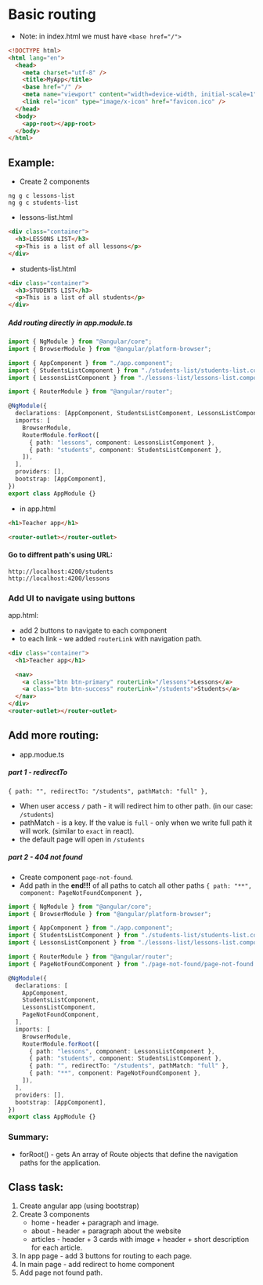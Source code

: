 # Basic routing

- Note: in index.html we must have `<base href="/">`

```html
<!DOCTYPE html>
<html lang="en">
  <head>
    <meta charset="utf-8" />
    <title>MyApp</title>
    <base href="/" />
    <meta name="viewport" content="width=device-width, initial-scale=1" />
    <link rel="icon" type="image/x-icon" href="favicon.ico" />
  </head>
  <body>
    <app-root></app-root>
  </body>
</html>
```

## Example:

- Create 2 components

```
ng g c lessons-list
ng g c students-list
```

- lessons-list.html

```html
<div class="container">
  <h3>LESSONS LIST</h3>
  <p>This is a list of all lessons</p>
</div>
```

- students-list.html

```html
<div class="container">
  <h3>STUDENTS LIST</h3>
  <p>This is a list of all students</p>
</div>
```

##### Add routing directly in app.module.ts

```ts
import { NgModule } from "@angular/core";
import { BrowserModule } from "@angular/platform-browser";

import { AppComponent } from "./app.component";
import { StudentsListComponent } from "./students-list/students-list.component";
import { LessonsListComponent } from "./lessons-list/lessons-list.component";

import { RouterModule } from "@angular/router";

@NgModule({
  declarations: [AppComponent, StudentsListComponent, LessonsListComponent],
  imports: [
    BrowserModule,
    RouterModule.forRoot([
      { path: "lessons", component: LessonsListComponent },
      { path: "students", component: StudentsListComponent },
    ]),
  ],
  providers: [],
  bootstrap: [AppComponent],
})
export class AppModule {}
```

- in app.html

```html
<h1>Teacher app</h1>

<router-outlet></router-outlet>
```

#### Go to diffrent path's using URL:

```
http://localhost:4200/students
http://localhost:4200/lessons
```

### Add UI to navigate using buttons

app.html:

- add 2 buttons to navigate to each component
- to each link - we added `routerLink` with navigation path.

```html
<div class="container">
  <h1>Teacher app</h1>

  <nav>
    <a class="btn btn-primary" routerLink="/lessons">Lessons</a>
    <a class="btn btn-success" routerLink="/students">Students</a>
  </nav>
</div>
<router-outlet></router-outlet>
```

## Add more routing:

- app.modue.ts

##### part 1 - redirectTo

`{ path: "", redirectTo: "/students", pathMatch: "full" },`

- When user access `/` path - it will redirect him to other path. (in our case: `/students`)
- pathMatch - is a key. If the value is `full` - only when we write full path it will work. (similar to `exact` in react).
- the default page will open in `/students`

##### part 2 - 404 not found

- Create component `page-not-found`.
- Add path in the **end!!!** of all paths to catch all other paths
  `{ path: "**", component: PageNotFoundComponent },`

```ts
import { NgModule } from "@angular/core";
import { BrowserModule } from "@angular/platform-browser";

import { AppComponent } from "./app.component";
import { StudentsListComponent } from "./students-list/students-list.component";
import { LessonsListComponent } from "./lessons-list/lessons-list.component";

import { RouterModule } from "@angular/router";
import { PageNotFoundComponent } from "./page-not-found/page-not-found.component";

@NgModule({
  declarations: [
    AppComponent,
    StudentsListComponent,
    LessonsListComponent,
    PageNotFoundComponent,
  ],
  imports: [
    BrowserModule,
    RouterModule.forRoot([
      { path: "lessons", component: LessonsListComponent },
      { path: "students", component: StudentsListComponent },
      { path: "", redirectTo: "/students", pathMatch: "full" },
      { path: "**", component: PageNotFoundComponent },
    ]),
  ],
  providers: [],
  bootstrap: [AppComponent],
})
export class AppModule {}
```

### Summary:

- forRoot() - gets An array of Route objects that define the navigation paths for the application.

## Class task:

1. Create angular app (using bootstrap)
2. Create 3 components
   - home - header + paragraph and image. 
   - about - header + paragraph about the website
   - articles - header + 3 cards with image + header + short description for each article.
3. In app page - add 3 buttons for routing to each page.
4. In main page - add redirect to home component
5. Add page not found path. 
